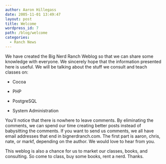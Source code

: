 ```yaml
---
author: Aaron Hillegass
date: 2005-11-01 13:49:47
layout: post
title: Welcome
wordpress_id: 7
path: /blog/welcome
categories:
  - Ranch News
---
```



We have created the Big Nerd Ranch Weblog so that we can share some knowledge with everyone. We sincerely hope that the information presented here is useful. We will be talking about the stuff we consult and teach classes on:

* Cocoa

* PHP

* PostgreSQL

* System Administration

You’ll notice that there is nowhere to leave comments. By eliminating the comments, we can spend our time creating better posts instead of babysitting the comments. If you want to send us comments, we all have email addresses that end in bignerdranch.com. The first part is aaron, chris, nate, or markf, depending on the author. We would love to hear from you.

This weblog is also a chance for us to market our classes, books, and consulting. So come to class, buy some books, rent a nerd. Thanks.

&nbsp;